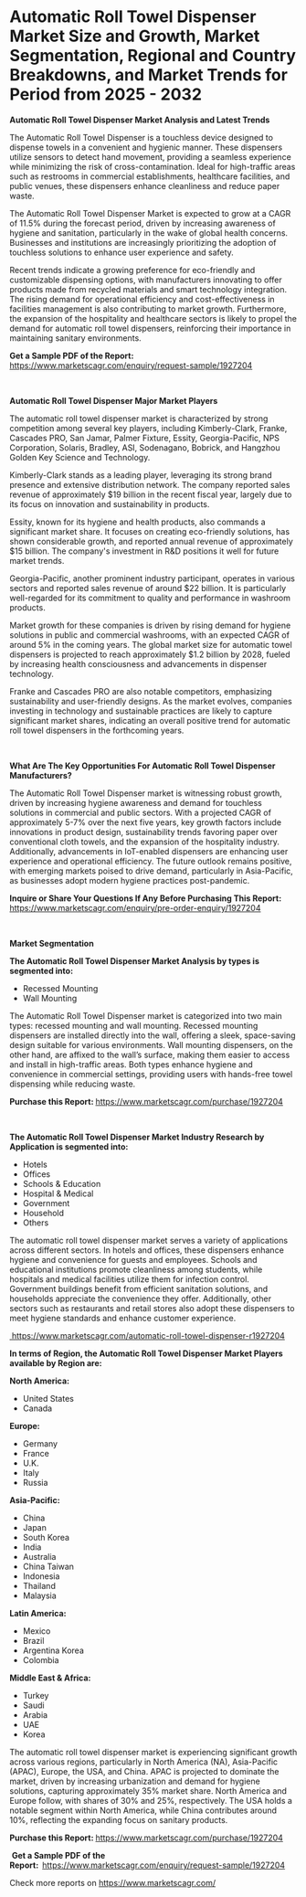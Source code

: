 <p><h1>Automatic Roll Towel Dispenser Market Size and Growth, Market Segmentation, Regional and Country Breakdowns, and Market Trends for Period from 2025 -  2032</h1></p><p><strong>Automatic Roll Towel Dispenser Market Analysis and Latest Trends</strong></p>
<p><p>The Automatic Roll Towel Dispenser is a touchless device designed to dispense towels in a convenient and hygienic manner. These dispensers utilize sensors to detect hand movement, providing a seamless experience while minimizing the risk of cross-contamination. Ideal for high-traffic areas such as restrooms in commercial establishments, healthcare facilities, and public venues, these dispensers enhance cleanliness and reduce paper waste.</p><p>The Automatic Roll Towel Dispenser Market is expected to grow at a CAGR of 11.5% during the forecast period, driven by increasing awareness of hygiene and sanitation, particularly in the wake of global health concerns. Businesses and institutions are increasingly prioritizing the adoption of touchless solutions to enhance user experience and safety. </p><p>Recent trends indicate a growing preference for eco-friendly and customizable dispensing options, with manufacturers innovating to offer products made from recycled materials and smart technology integration. The rising demand for operational efficiency and cost-effectiveness in facilities management is also contributing to market growth. Furthermore, the expansion of the hospitality and healthcare sectors is likely to propel the demand for automatic roll towel dispensers, reinforcing their importance in maintaining sanitary environments.</p></p>
<p><strong>Get a Sample PDF of the Report:&nbsp;</strong> <a href="https://www.marketscagr.com/enquiry/request-sample/1927204?utm_campaign=2136&utm_medium=2&utm_source=Github&utm_content=ia&utm_term=28032025&utm_id=automatic-roll-towel-dispenser">https://www.marketscagr.com/enquiry/request-sample/1927204</a></p>
<p>&nbsp;</p>
<p><strong>Automatic Roll Towel Dispenser Major Market Players</strong></p>
<p><p>The automatic roll towel dispenser market is characterized by strong competition among several key players, including Kimberly-Clark, Franke, Cascades PRO, San Jamar, Palmer Fixture, Essity, Georgia-Pacific, NPS Corporation, Solaris, Bradley, ASI, Sodenagano, Bobrick, and Hangzhou Golden Key Science and Technology.</p><p>Kimberly-Clark stands as a leading player, leveraging its strong brand presence and extensive distribution network. The company reported sales revenue of approximately $19 billion in the recent fiscal year, largely due to its focus on innovation and sustainability in products.</p><p>Essity, known for its hygiene and health products, also commands a significant market share. It focuses on creating eco-friendly solutions, has shown considerable growth, and reported annual revenue of approximately $15 billion. The company's investment in R&D positions it well for future market trends.</p><p>Georgia-Pacific, another prominent industry participant, operates in various sectors and reported sales revenue of around $22 billion. It is particularly well-regarded for its commitment to quality and performance in washroom products. </p><p>Market growth for these companies is driven by rising demand for hygiene solutions in public and commercial washrooms, with an expected CAGR of around 5% in the coming years. The global market size for automatic towel dispensers is projected to reach approximately $1.2 billion by 2028, fueled by increasing health consciousness and advancements in dispenser technology.</p><p>Franke and Cascades PRO are also notable competitors, emphasizing sustainability and user-friendly designs. As the market evolves, companies investing in technology and sustainable practices are likely to capture significant market shares, indicating an overall positive trend for automatic roll towel dispensers in the forthcoming years.</p></p>
<p>&nbsp;</p>
<p><strong>What Are The Key Opportunities For Automatic Roll Towel Dispenser Manufacturers?</strong></p>
<p><p>The Automatic Roll Towel Dispenser market is witnessing robust growth, driven by increasing hygiene awareness and demand for touchless solutions in commercial and public sectors. With a projected CAGR of approximately 5-7% over the next five years, key growth factors include innovations in product design, sustainability trends favoring paper over conventional cloth towels, and the expansion of the hospitality industry. Additionally, advancements in IoT-enabled dispensers are enhancing user experience and operational efficiency. The future outlook remains positive, with emerging markets poised to drive demand, particularly in Asia-Pacific, as businesses adopt modern hygiene practices post-pandemic.</p></p>
<p><strong>Inquire or Share Your Questions If Any Before Purchasing This Report:</strong> <a href="https://www.marketscagr.com/enquiry/pre-order-enquiry/1927204?utm_campaign=2136&utm_medium=2&utm_source=Github&utm_content=ia&utm_term=28032025&utm_id=automatic-roll-towel-dispenser">https://www.marketscagr.com/enquiry/pre-order-enquiry/1927204</a></p>
<p>&nbsp;</p>
<p><strong>Market Segmentation</strong></p>
<p><strong>The Automatic Roll Towel Dispenser Market Analysis by types is segmented into:</strong></p>
<p><ul><li>Recessed Mounting</li><li>Wall Mounting</li></ul></p>
<p><p>The Automatic Roll Towel Dispenser market is categorized into two main types: recessed mounting and wall mounting. Recessed mounting dispensers are installed directly into the wall, offering a sleek, space-saving design suitable for various environments. Wall mounting dispensers, on the other hand, are affixed to the wall’s surface, making them easier to access and install in high-traffic areas. Both types enhance hygiene and convenience in commercial settings, providing users with hands-free towel dispensing while reducing waste.</p></p>
<p><strong>Purchase this Report:&nbsp;</strong><a href="https://www.marketscagr.com/purchase/1927204?utm_campaign=2136&utm_medium=2&utm_source=Github&utm_content=ia&utm_term=28032025&utm_id=automatic-roll-towel-dispenser">https://www.marketscagr.com/purchase/1927204</a></p>
<p>&nbsp;</p>
<p><strong>The Automatic Roll Towel Dispenser Market Industry Research by Application is segmented into:</strong></p>
<p><ul><li>Hotels</li><li>Offices</li><li>Schools & Education</li><li>Hospital & Medical</li><li>Government</li><li>Household</li><li>Others</li></ul></p>
<p><p>The automatic roll towel dispenser market serves a variety of applications across different sectors. In hotels and offices, these dispensers enhance hygiene and convenience for guests and employees. Schools and educational institutions promote cleanliness among students, while hospitals and medical facilities utilize them for infection control. Government buildings benefit from efficient sanitation solutions, and households appreciate the convenience they offer. Additionally, other sectors such as restaurants and retail stores also adopt these dispensers to meet hygiene standards and enhance customer experience.</p></p>
<p><a href="https://www.marketscagr.com/automatic-roll-towel-dispenser-r1927204?utm_campaign=2136&utm_medium=2&utm_source=Github&utm_content=ia&utm_term=28032025&utm_id=automatic-roll-towel-dispenser">&nbsp;https://www.marketscagr.com/automatic-roll-towel-dispenser-r1927204</a></p>
<p><strong>In terms of Region, the Automatic Roll Towel Dispenser Market Players available by Region are:</strong></p>
<p>
    <p> <strong> North America: </strong>
        <ul>
            <li>United States</li>
            <li>Canada</li>
        </ul>
        </p> 
    <p> <strong> Europe: </strong>
        <ul>
            <li>Germany</li>
            <li>France</li>
            <li>U.K.</li>
            <li>Italy</li>
            <li>Russia</li>
        </ul>
        </p> 
    <p> <strong> Asia-Pacific: </strong>
        <ul>
            <li>China</li>
            <li>Japan</li>
            <li>South Korea</li>
            <li>India</li>
            <li>Australia</li>
            <li>China Taiwan</li>
            <li>Indonesia</li>
            <li>Thailand</li>
            <li>Malaysia</li>
        </ul>
        </p> 
    <p> <strong> Latin America: </strong>
        <ul>
            <li>Mexico</li>
            <li>Brazil</li>
            <li>Argentina Korea</li>
            <li>Colombia</li>
        </ul>
        </p> 
    <p> <strong> Middle East & Africa: </strong>
        <ul>
            <li>Turkey</li>
            <li>Saudi</li>
            <li>Arabia</li>
            <li>UAE</li>
            <li>Korea</li>
        </ul>
    </p>
    </p>
<p><p>The automatic roll towel dispenser market is experiencing significant growth across various regions, particularly in North America (NA), Asia-Pacific (APAC), Europe, the USA, and China. APAC is projected to dominate the market, driven by increasing urbanization and demand for hygiene solutions, capturing approximately 35% market share. North America and Europe follow, with shares of 30% and 25%, respectively. The USA holds a notable segment within North America, while China contributes around 10%, reflecting the expanding focus on sanitary products.</p></p>
<p><strong>Purchase this Report: </strong><a href="https://www.marketscagr.com/purchase/1927204?utm_campaign=2136&utm_medium=2&utm_source=Github&utm_content=ia&utm_term=28032025&utm_id=automatic-roll-towel-dispenser">https://www.marketscagr.com/purchase/1927204</a></p>
<p>&nbsp;<strong>Get a Sample PDF of the Report:&nbsp;&nbsp;</strong><a href="https://www.marketscagr.com/enquiry/request-sample/1927204?utm_campaign=2136&utm_medium=2&utm_source=Github&utm_content=ia&utm_term=28032025&utm_id=automatic-roll-towel-dispenser">https://www.marketscagr.com/enquiry/request-sample/1927204</a></p>
<p><strong></strong></p>
<p>Check more reports on <a href="https://www.marketscagr.com/?utm_campaign=2136&utm_medium=2&utm_source=Github&utm_content=ia&utm_term=28032025&utm_id=automatic-roll-towel-dispenser">https://www.marketscagr.com/</a></p>